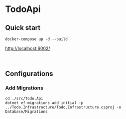 # TodoApi

## Quick start
```
docker-compose up -d --build
```

<http://localhost:6002/>


<br>

## Configurations

### Add Migrations
```
cd ./src/Todo.Api
dotnet ef migrations add initial -p ../Todo.Infrastructure/Todo.Infrastructure.csproj -o Database/Migrations
```